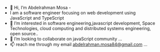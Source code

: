 - 👋 Hi, I’m Abdelrahman Mosa -
- I am a software engineer focusing on web development using JavaScript and TypeScript
- 👀 I’m interested in software engineering,javascript development, Space Technologies, cloud computing and distributed systems engineering, open source..
- 💞️ I’m looking to collaborate on javaScript community ...
- 📫 reach me through my email abdelrahman.mosa84@gmail.com ...

<!---
2bdulra7manRea/2bdulra7manRea is a ✨ special ✨ repository because its `README.md` (this file) appears on your GitHub profile.
You can click the Preview link to take a look at your changes.
--->
